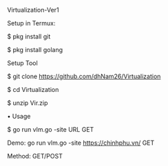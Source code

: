 Virtualization-Ver1

Setup in Termux: 

$ pkg install git 

$ pkg install golang

Setup Tool

$ git clone https://github.com/dhNam26/Virtualization

$ cd Virtualization

$ unzip Vir.zip

• Usage

$ go run vlm.go -site URL GET

Demo: go run vlm.go -site https://chinhphu.vn/ GET

Method: GET/POST
